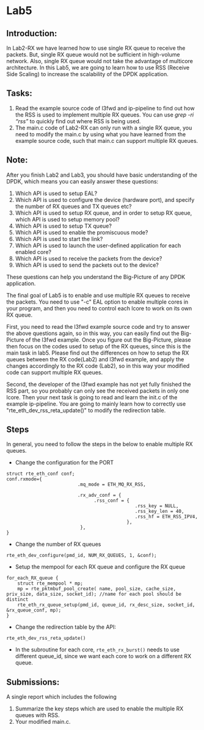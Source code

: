 # Lab5

## Introduction:
In Lab2-RX we have learned how to use single RX queue to receive the packets. But, single RX queue would not be sufficient in high-volume network. Also, single RX queue would not take the advantage of multicore architecture. In this Lab5, we are going to learn how to use RSS (Receive Side Scaling) to increase the scalability of the DPDK application.

## Tasks:
1. Read the example source code of l3fwd and ip-pipeline to find out how the RSS is used to implement multiple RX queues. You can use *grep -ri “rss”* to quickly find out where RSS is being used.
2. The main.c code of Lab2-RX can only run with a single RX queue, you need to modify the main.c by using what you have learned from the example source code, such that main.c can support multiple RX queues.

## Note:
After you finish Lab2 and Lab3, you should have basic understanding of the DPDK, which means you can easily answer these questions:

1. Which API is used to setup EAL?
1. Which API is used to configure the device (hardware port), and specify the number of RX queues and TX queues etc?
1. Which API is used to setup RX queue, and in order to setup RX queue, which API is used to setup memory pool?
1. Which API is used to setup TX queue?
1. Which API is used to enable the promiscuous mode?
1. Which API is used to start the link?
1. Which API is used to launch the user-defined application for each enabled core?
1. Which API is used to receive the packets from the device?
1. Which API is used to send the packets out to the device?

These questions can help you understand the Big-Picture of any DPDK application.
 
The final goal of Lab5 is to enable and use multiple RX queues to receive the packets. You need to use "-c" EAL option to enable multiple cores in your program, and then you need to control each lcore to work on its own RX queue.
 
First, you need to read the l3fwd example source code and try to answer the above questions again, so in this way, you can easily find out the Big-Picture of the l3fwd example. Once you figure out the Big-Picture, please then focus on the codes used to setup of the RX queues, since this is the main task in lab5. Please find out the differences on how to setup the RX queues between the RX code(Lab2) and l3fwd example, and apply the changes accordingly to the RX code (Lab2), so in this way your modified code can support multiple RX queues.  
 
Second, the developer of the l3fwd example has not yet fully finished the RSS part, so you probably can only see the received packets in only one lcore. Then your next task is going to read and learn the init.c of the example ip-pipeline. You are going to mainly learn how to correctly use "rte_eth_dev_rss_reta_update()" to modify the redirection table.

## Steps
In general, you need to follow the steps in the below to enable multiple RX queues.

* Change the configuration for the PORT

```
struct rte_eth_conf conf;
conf.rxmode={ 
                          .mq_mode = ETH_MQ_RX_RSS,
                          
                          .rx_adv_conf = {
                                .rss_conf = {
                                               .rss_key = NULL,
                                               .rss_key_len = 40,
                                               .rss_hf = ETH_RSS_IPV4,
                                            },
                           },
}
```

* Change the number of RX queues
```
rte_eth_dev_configure(pmd_id, NUM_RX_QUEUES, 1, &conf);
```

* Setup the mempool for each RX queue and configure the RX queue
```
for_each_RX_queue {
    struct rte_mempool * mp;
    mp = rte_pktmbuf_pool_create( name, pool_size, cache_size, priv_size, data_size, socket_id); //name for each pool should be distinct
    rte_eth_rx_queue_setup(pmd_id, queue_id, rx_desc_size, socket_id, &rx_queue_conf, mp);
}
```

* Change the redirection table by the API: 
```
rte_eth_dev_rss_reta_update()
```

* In the subroutine for each core, ```rte_eth_rx_burst()``` needs to use different queue\_id, since we want each core to work on a different RX queue.


## Submissions:
A single report which includes the following

1. Summarize the key steps which are used to enable the multiple RX queues with RSS. 
2. Your modified main.c.

